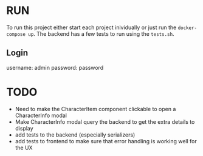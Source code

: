 # RUN

To run this project either start each project inividually or just run the `docker-compose up`. The backend has a few tests to run using the `tests.sh`. 

## Login

username: admin
password: password 

# TODO

- Need to make the CharacterItem component clickable to open a CharacterInfo modal
- Make CharacterInfo modal query the backend to get the extra details to display
- add tests to the backend (especially serializers)
- add tests to frontend to make sure that error handling is working well for the UX 
